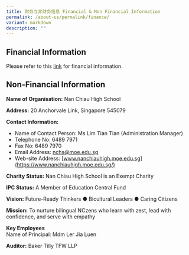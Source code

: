 ```yaml
---
title: 财务与非财务信息 Financial & Non Financial Information
permalink: /about-us/permalink/finance/
variant: markdown
description: ""
---
```

## **Financial Information** 
Please refer to this [link](https://drive.google.com/file/d/1kJW8SjbupaIY9-yK5N3Ic0MR4tqrlMoP/view?usp=drive_link) for financial information.


## **Non-Financial Information**
 
**Name of Organisation:** Nan Chiau High School

**Address:** 20 Anchorvale Link, Singapore 545079

**Contact Information:**

*   Name of Contact Person: Ms Lim Tian Tian (Administration Manager)
*   Telephone No: 6489 7971
*   Fax No: 6489 7970
*   Email Address: nchs@moe.edu.sg
*   Web-site Address: [www.nanchiauhigh.moe.edu.sg](https://www.nanchiauhigh.moe.edu.sg/)

**Charity Status:** Nan Chiau High School is an Exempt Charity

**IPC Status:** A Member of Education Central Fund

**Vision:** Future-Ready Thinkers ● Bicultural Leaders ● Caring Citizens

**Mission:** To nurture bilingual NCzens who learn with zest, lead with confidence, and serve with empathy

**Key Employees**  
Name of Principal: Mdm Ler Jia Luen

**Auditor:** Baker Tilly TFW LLP